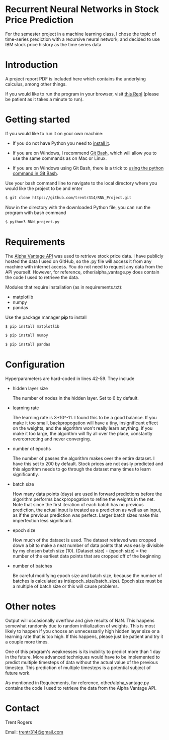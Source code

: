 # Recurrent Neural Networks in Stock Price Prediction
For the semester project in a machine learning class, I chose the topic of time-series prediction with a recursive neural network, and decided to use IBM stock price history as the time series data.

# Introduction
A project report PDF is included here which contains the underlying calculus, among other things.

If you would like to run the program in your browser, visit [this Repl](https://replit.com/@trentr314/stocksRNN?v=1) (please be patient as it takes a minute to run).

# Getting started
If you would like to run it on your own machine:

- If you do not have Python you need to [install it](https://www.tutorialsteacher.com/python/install-python).

- If you are on Windows, I recommend [Git Bash](https://gitforwindows.org/), which will allow you to use the same commands as on Mac or Linux.

- If you are on Windows using Git Bash, there is a trick to [using the python command in Git Bash](https://itecnote.com/tecnote/python-not-working-in-the-command-line-of-git-bash/).

Use your bash command line to navigate to the local directory where you would like the project to be and enter 
```bash
$ git clone https://github.com/trentr314/RNN_Project.git
````
Now in the directory with the downloaded Python file, you can run the program with bash command
```bash
$ python3 RNN_project.py
````


# Requirements
The [Alpha Vantage API](https://www.alphavantage.co/) was used to retrieve stock price data.  I have publicly hosted the data I used on GitHub, so the .py file will access it from any machine with internet access.  You do not need to request any data from the API yourself.  However, for reference, other/alpha_vantage.py does contain the code I used to retrieve the data.

Modules that require installation (as in requirements.txt):
- matplotlib
- numpy
- pandas

Use the package manager **pip** to install
```bash
$ pip install matplotlib
```
```bash
$ pip install numpy
```
```bash
$ pip install pandas
```

# Configuration
Hyperparameters are hard-coded in lines 42-59.  They include
- hidden layer size

  The number of nodes in the hidden layer.  Set to 6 by default.
- learning rate

  The learning rate is 3\*10^-11.  I found this to be a good balance.  If you make it too small, backpropogation will have a tiny, insignificant effect on the weights, and the algorithm won't really learn anything.  If you make it too large, the algorithm will fly all over the place, constantly overcorrecting and never converging.
- number of epochs

  The number of passes the algorithm makes over the entire dataset.  I have this set to 200 by default.  Stock prices are not easily predicted and this algorithm needs to go through the dataset many times to learn significantly.
- batch size

  How many data points (days) are used in forward predictions before the algorithm performs backpropogation to refine the weights in the net.  Note that since the first iteration of each batch has no previous prediction, the actual input is treated as a prediction as well as an input, as if the previous prediction was perfect.  Larger batch sizes make this imperfection less significant.
- epoch size

  How much of the dataset is used.  The dataset retrieved was cropped down a bit to make a neat number of data points that was easily divisible by my chosen batch size (10).  (Dataset size) - (epoch size) = the number of the earliest data points that are cropped off of the beginning
- number of batches

  Be careful modifying epoch size and batch size, because the number of batches is calculated as int(epoch_size/batch_size).  Epoch size must be a multiple of batch size or this will cause problems.


# Other notes
Output will occasionally overflow and give results of NaN.  This happens somewhat randomly due to random initialization of weights.  This is most likely to happen if you choose an unnecessarily high hidden layer size or a learning rate that is too high.  If this happens, please just be patient and try it a couple more times.

One of this program's weaknesses is its inability to predict more than 1 day in the future.  More advanced techniques would have to be implemented to predict multiple timesteps of data without the actual value of the previous timestep.  This prediction of multiple timesteps is a potential subject of future work.

As mentioned in Requirements, for reference, other/alpha_vantage.py contains the code I used to retrieve the data from the Alpha Vantage API.

# Contact
Trent Rogers

Email: trentr314@gmail.com

